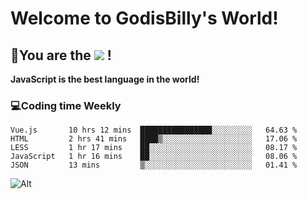 # Welcome to GodisBilly's World!
## :partying_face:You are the  ![](https://visitor-badge.glitch.me/badge?page_id=Godisbilly.readme) !
**JavaScript is the best language in the world!**
### :computer:Coding time Weekly
  <!--START_SECTION:waka-->
```text
Vue.js       10 hrs 12 mins  ████████████████░░░░░░░░░   64.63 % 
HTML         2 hrs 41 mins   ████▒░░░░░░░░░░░░░░░░░░░░   17.06 % 
LESS         1 hr 17 mins    ██░░░░░░░░░░░░░░░░░░░░░░░   08.17 % 
JavaScript   1 hr 16 mins    ██░░░░░░░░░░░░░░░░░░░░░░░   08.06 % 
JSON         13 mins         ▒░░░░░░░░░░░░░░░░░░░░░░░░   01.41 % 
```
<!--END_SECTION:waka-->
![Alt](https://repobeats.axiom.co/api/embed/eeff64f6cf3d966257bdb597911b88a4c137d508.svg "Repobeats analytics image")
